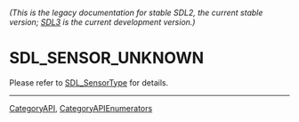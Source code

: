 ###### (This is the legacy documentation for stable SDL2, the current stable version; [SDL3](https://wiki.libsdl.org/SDL3/) is the current development version.)
# SDL_SENSOR_UNKNOWN

Please refer to [SDL_SensorType](SDL_SensorType) for details.

----
[CategoryAPI](CategoryAPI), [CategoryAPIEnumerators](CategoryAPIEnumerators)

